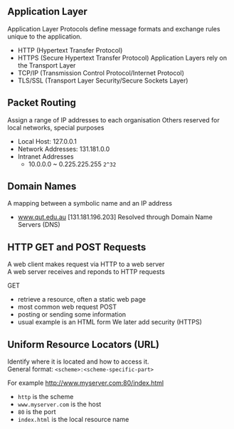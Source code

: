 ## Application Layer
Application Layer Protocols define message formats and exchange rules unique to the application.
  - HTTP (Hypertext Transfer Protocol)
  - HTTPS (Secure Hypertext Transfer Protocol)
Application Layers rely on the Transport Layer 
  - TCP/IP (Transmission Control Protocol/Internet Protocol)
  - TLS/SSL (Transport Layer Security/Secure Sockets Layer)

## Packet Routing
Assign a range of IP addresses to each organisation
Others reserved for local networks, special purposes
  - Local Host: 127.0.0.1
  - Network Addresses: 131.181.0.0
  - Intranet Addresses
    - 10.0.0.0 ~ 0.225.225.255 `2^32`

## Domain Names
A mapping between a symbolic name and an IP address
  - www.qut.edu.au [131.181.196.203]
Resolved through Domain Name Servers (DNS)

## HTTP GET and POST Requests
A web client makes request via HTTP to a web server\
A web server receives and reponds to HTTP requests

GET
  - retrieve a resource, often a static web page
  - most common web request
POST
  - posting or sending some information
  - usual example is an HTML form
We later add security (HTTPS)

## Uniform Resource Locators (URL)
Identify where it is located and how to access it.\
General format:
`<scheme>:<scheme-specific-part>`

For example http://www.myserver.com:80/index.html
  - `http` is the scheme
  - `www.myserver.com` is the host
  - `80` is the port
  - `index.html` is the local resource name
